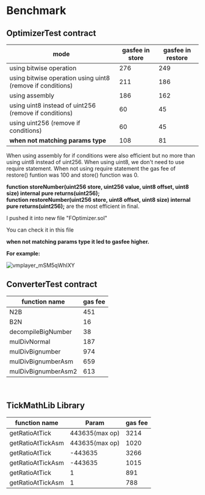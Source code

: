 # Benchmark

 ## OptimizerTest contract

| mode | gasfee in store | gasfee in restore |
| ------ | ------ | ------ |
| using bitwise operation |  276 | 249 |
| using bitwise operation using uint8 (remove if conditions) |  211 | 186 |
| using assembly |  186 | 162 |
| using uint8 instead of uint256 (remove if conditions) |  60 | 45 |
| using uint256 (remove if conditions) |  60 | 45 |
| **when not matching params type** |  108 | 81 |


When using assembly for if conditions were also efficient but no more than using uint8 instead of uint256.
When using uint8, we don't need to use require statement.
When not using require statement the gas fee of restore() funtion was 100 and store() function was 0.

**function storeNumber(uint256 store, uint256 value, uint8 offset, uint8 size) internal pure returns(uint256);**<br>
**function restoreNumber(uint256 store, uint8 offset, uint8 size) internal pure returns(uint256);** 
are the most efficient in final.

I pushed it into new file "FOptimizer.sol"

You can check it in this file

**when not matching params type it led to gasfee higher.**

**For example:**

![vmplayer_mSM5qWhIXY](https://user-images.githubusercontent.com/94333672/193109482-bd565e77-1dd1-404f-bc1b-5f1be4f5b4bb.png)


 ## ConverterTest contract


 | function name | gas fee |
| ------ | ------ |
| N2B |  451 |
| B2N |  16 |
| decompileBigNumber |  38 |
| mulDivNormal |  187 |
| mulDivBignumber |  974 |
| mulDivBignumberAsm |  659 |
| mulDivBignumberAsm2 |  613 |

 <br/>
 
 ## TickMathLib Library

| function name | Param | gas fee |
| ------ | ------ | ------ |
| getRatioAtTick | 443635(max op) | 3214 |
| getRatioAtTickAsm | 443635(max op) | 1020 |
| getRatioAtTick | -443635 | 3266 |
| getRatioAtTickAsm | -443635 | 1015 |
| getRatioAtTick | 1 | 891 |
| getRatioAtTickAsm | 1 | 788 |